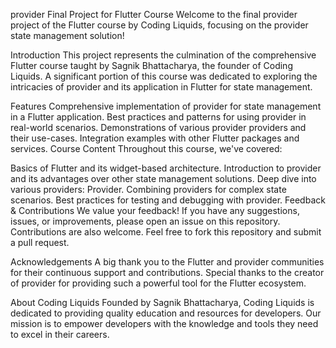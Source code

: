 provider Final Project for Flutter Course
Welcome to the final provider project of the Flutter course by Coding Liquids, focusing on the provider state management solution!

Introduction
This project represents the culmination of the comprehensive Flutter course taught by Sagnik Bhattacharya, the founder of Coding Liquids. A significant portion of this course was dedicated to exploring the intricacies of provider and its application in Flutter for state management.

Features
Comprehensive implementation of provider for state management in a Flutter application.
Best practices and patterns for using provider in real-world scenarios.
Demonstrations of various provider providers and their use-cases.
Integration examples with other Flutter packages and services.
Course Content
Throughout this course, we've covered:

Basics of Flutter and its widget-based architecture.
Introduction to provider and its advantages over other state management solutions.
Deep dive into various providers: Provider.
Combining providers for complex state scenarios.
Best practices for testing and debugging with provider.
Feedback & Contributions
We value your feedback! If you have any suggestions, issues, or improvements, please open an issue on this repository. Contributions are also welcome. Feel free to fork this repository and submit a pull request.

Acknowledgements
A big thank you to the Flutter and provider communities for their continuous support and contributions. Special thanks to the creator of provider for providing such a powerful tool for the Flutter ecosystem.

About Coding Liquids
Founded by Sagnik Bhattacharya, Coding Liquids is dedicated to providing quality education and resources for developers. Our mission is to empower developers with the knowledge and tools they need to excel in their careers.